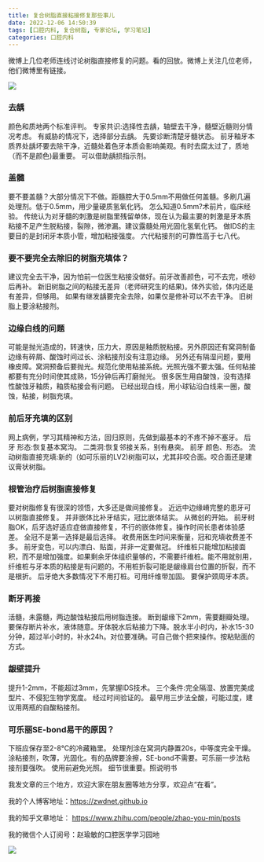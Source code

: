 ```yaml
---
title: 复合树脂直接粘接修复那些事儿
date: 2022-12-06 14:50:39
tags: [口腔内科, 复合树脂, 专家论坛, 学习笔记]
categories: 口腔内科
---
```

微博上几位老师连线讨论树脂直接修复的问题。看的回放。微博上关注几位老师，他们微博里有链接。

![](https://zymblog-1258069789.cos.ap-chengdu.myqcloud.com/blog0338-shuzhi/01.jpg)
### 去龋
颜色和质地两个标准评判。
专家共识:选择性去龋，轴壁去干净，髓壁近髓则分情况考虑。
有威胁的情况下，选择部分去龋。
先要诊断清楚牙髓状态。
前牙釉牙本质界处龋坏要去除干净，近髓处着色牙本质会影响美观。有时去腐太过了，质地（而不是颜色)最重要。
可以借助龋损指示剂。
### 盖髓
要不要盖髓？大部分情况下不做。距髓腔大于0.5mm不用做任何盖髓。多刷几遍处理剂。低于0.5mm，用少量硬质氢氧化钙。
怎么知道0.5mm?术前片，临床经验。
传统认为对牙髓的刺激是树脂里残留单体，现在认为最主要的刺激是牙本质粘接不足产生脱粘接，裂隙，微渗漏。建议露髓处用光固化氢氧化钙。
做IDS的主要目的是封闭牙本质小管，增加粘接强度。
六代粘接剂的可靠性高于七八代。
### 要不要完全去除旧的树脂充填体？
建议完全去干净，因为怕前一位医生粘接没做好。前牙改善颜色，可不去完，喷砂后再补。
新旧树脂之间的粘接无差异（老师研究生的结果)。体外实验，体内还是有差异，但够用。
如果有继发龋要完全去除，如果仅是修补可以不去干净。
旧树脂上要涂粘接剂。
### 边缘白线的问题
可能是抛光造成的，转速快，压力大，原因是釉质脱粘接。另外原因还有窝洞制备边缘有碎屑、酸蚀时间过长、涂粘接剂没有注意边缘。
另外还有隔湿问题，要用橡皮障。窝洞预备后要抛光。规范化使用粘接系统。光照光强不要太强。任何粘接都要有充分时间使其成熟，15分钟后再打磨抛光。
很多医生用自酸蚀，没有选择性酸蚀牙釉质，釉质粘接会有问题。
已经出现白线，用小球钻沿白线来一圈，酸蚀，粘接，树脂充填。
### 前后牙充填的区别
网上病例，学习其精神和方法，回归原则，先做到最基本的不疼不掉不塞牙。
后牙
形态:恢复基本窝沟。
二类洞:恢复邻接关系，别有悬突。
前牙
颜色、形态。
流动树脂直接充填:新的（如可乐丽的LV2)树脂可以，尤其非咬合面。咬合面还是建议膏状树脂。
### 根管治疗后树脂直接修复
要对树脂修复有很深的领悟，大多还是做间接修复。
近远中边缘嵴完整的患牙可以树脂直接修复。
并非嵌体比补牙结实，冠比嵌体结实。
从微创的开始。
前牙树脂OK，后牙选好适应症做直接修复，不行的嵌体修复。操作时间长患者体验感差。
全冠不是第一选择是最后选择。
收费用医生时间来衡量，冠和充填收费差不多。
前牙变色，可以内漂白、贴面，并非一定要做冠。
纤维桩只能增加粘接面积，而不是增加强度。如果剩余牙体组织量够的，不需要纤维桩。能不用就别用，纤维桩与牙本质的粘接是有问题的。不用桩折裂可能是龈缘肩台位置的折裂，而不是根折。
后牙绝大多数情况下不用打桩。可用纤维带加固。
要保护颈周牙本质。
### 断牙再接
活髓，未露髓，两边酸蚀粘接后用树脂连接。
断到龈缘下2mm，需要翻瓣处理。
要保存断片补水，液体随意。牙体脱水后粘接力下降。脱水半小时内，补水15-30分钟，超过半小时的，补水24h。对位要准确。可自己做个把来操作。按粘贴面的方式。
### 龈壁提升
提升1-2mm，不能超过3mm，先掌握IDS技术。
三个条件:完全隔湿、放置完美成型片、不侵犯生物学宽度。
经过时间验证的。
最早用三步法全酸，可能过度，建议用两瓶的自酸粘接剂。
### 可乐丽SE-bond易干的原因？
下班应保存至2-8℃的冷藏箱里。
处理剂涂在窝洞内静置20s，中等度完全干燥。涂粘接剂，吹薄，光固化。有的品牌要涂擦，SE-bond不需要。可乐丽一步法粘接剂要强吹。
使用前避免光照。
细节很重要。照说明书



我发文章的三个地方，欢迎大家在朋友圈等地方分享，欢迎点“在看”。

我的个人博客地址：https://zwdnet.github.io

我的知乎文章地址： https://www.zhihu.com/people/zhao-you-min/posts

我的微信个人订阅号：赵瑜敏的口腔医学学习园地

![](https://zymblog-1258069789.cos.ap-chengdu.myqcloud.com/other/wx.jpg)